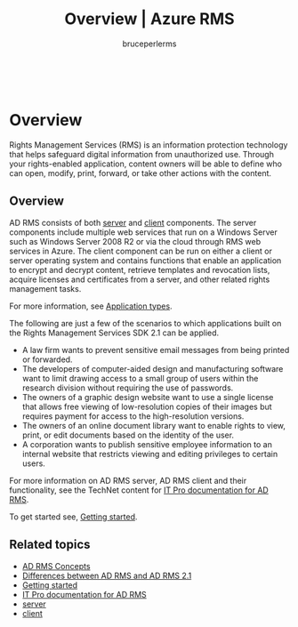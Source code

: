 ﻿---
# required metadata

title: Overview | Azure RMS
description: Rights Management Services (RMS) is an information protection technology that helps safeguard digital information from unauthorized use.
keywords:
author: bruceperlerms
manager: mbaldwin
ms.date: 04/28/2016
ms.topic: article
ms.prod: azure
ms.service: rights-management
ms.technology: techgroup-identity
ms.assetid: B546B6C1-ADC1-4EBD-95E2-B4A74E4E980B

# optional metadata

#ROBOTS:
audience: developer
#ms.devlang:
ms.reviewer: shubhamp
ms.suite: ems
#ms.tgt_pltfrm:
#ms.custom:

---

﻿
# Overview

Rights Management Services (RMS) is an information protection technology that helps safeguard digital information from unauthorized use. Through your rights-enabled application, content owners will be able to define who can open, modify, print, forward, or take other actions with the content.

## Overview

AD RMS consists of both [server](ad-rms-server.md) and [client](ad-rms-client.md) components. The server components include multiple web services that run on a Windows Server such as Windows Server 2008 R2 or via the cloud through RMS web services in Azure. The client component can be run on either a client or server operating system and contains functions that enable an application to encrypt and decrypt content, retrieve templates and revocation lists, acquire licenses and certificates from a server, and other related rights management tasks.

For more information, see [Application types](application-types.md).

The following are just a few of the scenarios to which applications built on the Rights Management Services SDK 2.1 can be applied.

-   A law firm wants to prevent sensitive email messages from being printed or forwarded.
-   The developers of computer-aided design and manufacturing software want to limit drawing access to a small group of users within the research division without requiring the use of passwords.
-   The owners of a graphic design website want to use a single license that allows free viewing of low-resolution copies of their images but requires payment for access to the high-resolution versions.
-   The owners of an online document library want to enable rights to view, print, or edit documents based on the identity of the user.
-   A corporation wants to publish sensitive employee information to an internal website that restricts viewing and editing privileges to certain users.

For more information on AD RMS server, AD RMS client and their functionality, see the TechNet content for [IT Pro documentation for AD RMS](https://TechNet.Microsoft.Com/en-us/library/cc771234.aspx).

To get started see, [Getting started](getting-started-with-ad-rms-2-0.md).

## Related topics

* [AD RMS Concepts](application-types.md)
* [Differences between AD RMS and AD RMS 2.1](differences-between-ad-rms-and-ad-rms-2-0.md)
* [Getting started](getting-started-with-ad-rms-2-0.md)
* [IT Pro documentation for AD RMS](https://TechNet.Microsoft.Com/en-us/library/cc771234.aspx)
* [server](ad-rms-server.md)
* [client](ad-rms-client.md)
 

 




